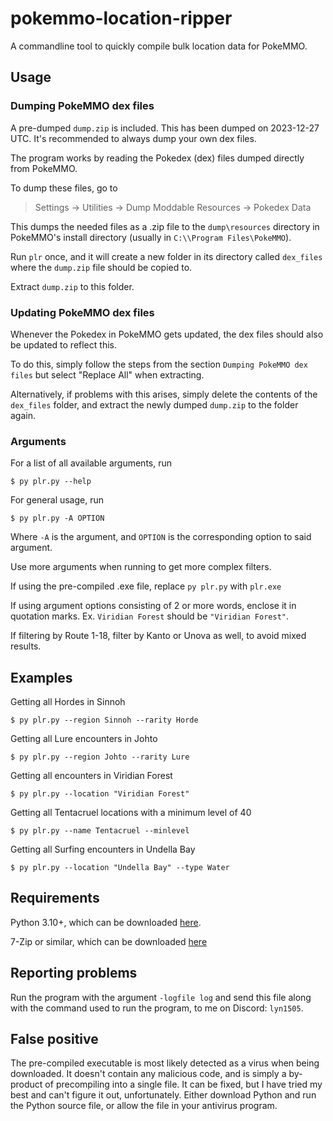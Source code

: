 # pokemmo-location-ripper
A commandline tool to quickly compile bulk location data for PokeMMO.

## Usage
### Dumping PokeMMO dex files
A pre-dumped `dump.zip` is included. This has been dumped on 2023-12-27 UTC. It's recommended to always dump your own dex files.

The program works by reading the Pokedex (dex) files dumped directly from PokeMMO.

To dump these files, go to
 > Settings -> Utilities -> Dump Moddable Resources -> Pokedex Data

This dumps the needed files as a .zip file to the `dump\resources` directory in PokeMMO's install directory (usually in `C:\\Program Files\PokeMMO`).

Run `plr` once, and it will create a new folder in its directory called `dex_files` where the `dump.zip` file should be copied to.

Extract `dump.zip` to this folder.


### Updating PokeMMO dex files
Whenever the Pokedex in PokeMMO gets updated, the dex files should also be updated to reflect this.

To do this, simply follow the steps from the section `Dumping PokeMMO dex files` but select "Replace All" when extracting.

Alternatively, if problems with this arises, simply delete the contents of the `dex_files` folder, and extract the newly dumped `dump.zip` to the folder again.


### Arguments
For a list of all available arguments, run
 
  `$ py plr.py --help`

For general usage, run

  `$ py plr.py -A OPTION`
  
Where `-A` is the argument, and `OPTION` is the corresponding option to said argument.

Use more arguments when running to get more complex filters.

If using the pre-compiled .exe file, replace `py plr.py` with `plr.exe`

If using argument options consisting of 2 or more words, enclose it in quotation marks. Ex. `Viridian Forest` should be `"Viridian Forest"`.

If filtering by Route 1-18, filter by Kanto or Unova as well, to avoid mixed results.

## Examples
Getting all Hordes in Sinnoh

  `$ py plr.py --region Sinnoh --rarity Horde`


Getting all Lure encounters in Johto

  `$ py plr.py --region Johto --rarity Lure`


Getting all encounters in Viridian Forest

  `$ py plr.py --location "Viridian Forest"`


Getting all Tentacruel locations with a minimum level of 40

  `$ py plr.py --name Tentacruel --minlevel`


Getting all Surfing encounters in Undella Bay

  `$ py plr.py --location "Undella Bay" --type Water`


## Requirements
Python 3.10+, which can be downloaded [here](https://www.python.org/downloads/).

7-Zip or similar, which can be downloaded [here](https://www.7-zip.org/download.html)


## Reporting problems
Run the program with the argument `-logfile log` and send this file along with the command used to run the program, to me on Discord: `lyn1505`.


## False positive
The pre-compiled executable is most likely detected as a virus when being downloaded. It doesn't contain any malicious code, and is simply a by-product of precompiling into a single file. It can be fixed, but I have tried my best and can't figure it out, unfortunately. Either download Python and run the Python source file, or allow the file in your antivirus program.
